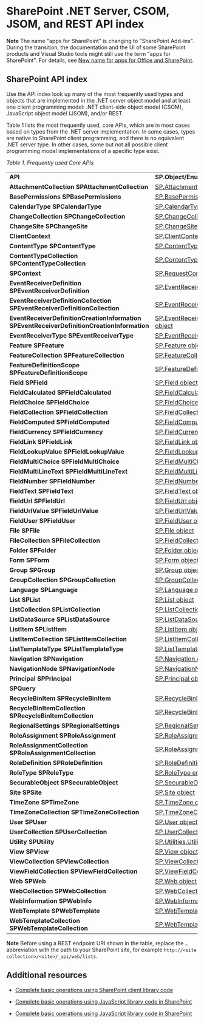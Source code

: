 
# SharePoint .NET Server, CSOM, JSOM, and REST API index

 

 **Note**  The name "apps for SharePoint" is changing to "SharePoint Add-ins". During the transition, the documentation and the UI of some SharePoint products and Visual Studio tools might still use the term "apps for SharePoint". For details, see  [New name for apps for Office and SharePoint](new-name-for-apps-for-sharepoint#bk_newname).
 


## SharePoint API index

Use the API index look up many of the most frequently used types and objects that are implemented in the .NET server object model and at least one client programming model: .NET client-side object model (CSOM), JavaScript object model (JSOM), and/or REST.
 

 
Table 1 lists the most frequently used, core APIs, which are in most cases based on types from the .NET server implementation. In some cases, types are native to SharePoint client programming, and there is no equivalent .NET server type. In other cases, some but not all possible client programming model implementations of a specific type exist.
 

 
 *Table 1. Frequently used Core APIs* 
 

||||
|:-----|:-----|:-----|
|**API**|**SP.Object/Enumeration (sp.js)**|**REST Endpoint**|
|**AttachmentCollection** **SPAttachmentCollection**| [SP.AttachmentCollection](http://msdn.microsoft.com/library/28247ba7-eeaf-e1fc-0609-fb4c39b5d53c%28Office.15%29.aspx)| `…/_api/web/lists('<list id>')/items(<item id>)/attachmentfiles`|
|**BasePermissions** **SPBasePermissions**| [SP.BasePermissions object](http://msdn.microsoft.com/library/40349d51-1068-08c6-8ba4-b23ee58396c4%28Office.15%29.aspx)|N/A|
|**CalendarType** **SPCalendarType**| [SP.CalendarType enumeration](http://msdn.microsoft.com/library/33242ef7-1300-b534-6e8e-c5df1a3df85b%28Office.15%29.aspx)|N/A|
|**ChangeCollection** **SPChangeCollection**| [SP.ChangeCollection object](http://msdn.microsoft.com/library/528b8776-f295-77ff-5403-a3556b4f3081%28Office.15%29.aspx)| `…/_api/web/getchanges(changequery)`|
|**ChangeSite** **SPChangeSite**| [SP.ChangeSite enumeration](http://msdn.microsoft.com/library/fab86803-f106-97d0-6e97-696c91f210cd%28Office.15%29.aspx)|N/A|
|**ClientContext**| [SP.ClientContext object](http://msdn.microsoft.com/library/662619d3-60b9-92a8-5da7-b481c9b73c79%28Office.15%29.aspx)| `…/_api/contextinfo`|
|**ContentType** **SPContentType**| [SP.ContentType object](http://msdn.microsoft.com/library/5418f5ad-8a47-3bf7-a8ac-99b10ba04294%28Office.15%29.aspx)| `…/_api/web/contenttypes('<content type id>')`|
|**ContentTypeCollection** **SPContentTypeCollection**| [SP.ContentTypeCollection object](http://msdn.microsoft.com/library/e89cc14d-40ea-5e7a-c3db-efe7e6697445%28Office.15%29.aspx)| `…/_api/web/contenttypes`|
|**SPContext**| [SP.RequestContext object](http://msdn.microsoft.com/library/7bf846f5-e049-ca89-14b7-cf9fed8a82f1%28Office.15%29.aspx)|N/A|
|**EventReceiverDefinition** **SPEventReceiverDefinition**| [SP.EventReceiverDefinition object](http://msdn.microsoft.com/library/7d78e562-fb0e-2e87-aa47-022aa0c5848c%28Office.15%29.aspx)| `…/_api/web/eventreceivers`|
|**EventReceiverDefinitionCollection** **SPEventReceiverDefinitionCollection**| [SP.EventReceiverDefinitionCollection object](http://msdn.microsoft.com/library/1a495e76-00ab-4e20-e824-c3612458448d%28Office.15%29.aspx)| `…/_api/web/eventreceivers(eventreceiverid)`|
|**EventReceiverDefinitionCreationInformation** **SPEventReceiverDefinitionCreationInformation**| [SP.EventReceiverDefinitionCreationInformation object](http://msdn.microsoft.com/library/38382946-d098-b658-306f-019ee4d0e15e%28Office.15%29.aspx)|N/A|
|**EventReceiverType** **SPEventReceiverType**| [SP.EventReceiverType enumeration](http://msdn.microsoft.com/library/8b4db240-9814-052c-fb67-1e840b610969%28Office.15%29.aspx)|N/A|
|**Feature** **SPFeature**| [SP.Feature object](http://msdn.microsoft.com/library/e998df87-9250-17d1-737d-a37092f36ec8%28Office.15%29.aspx)| `…/_api/web/features(featureid)`|
|**FeatureCollection** **SPFeatureCollection**| [SP.FeatureCollection object](http://msdn.microsoft.com/library/ab02330d-3102-8342-5641-a9a4f6a48772%28Office.15%29.aspx)| `…/_api/web/features`|
|**FeatureDefinitionScope** **SPFeatureDefinitionScope**| [SP.FeatureDefinitionScope enumeration](http://msdn.microsoft.com/library/574f7613-5707-d0ad-dc72-02d639a299ff%28Office.15%29.aspx)|N/A|
|**Field** **SPField**| [SP.Field object](http://msdn.microsoft.com/library/d1e50cda-8d5e-47aa-8c78-23b1707dca04%28Office.15%29.aspx)| […/_api/web/fields('<field id>')](http://msdn.microsoft.com/library/fields-rest-api-reference%28Office.15%29.aspx#bk_Field)|
|**FieldCalculated** **SPFieldCalculated**| [SP.FieldCalculated object](http://msdn.microsoft.com/library/40a5b764-f1be-482b-7779-88e9bbb3f70a%28Office.15%29.aspx)| […/_api/web/fields('<field id>')](http://msdn.microsoft.com/library/fields-rest-api-reference%28Office.15%29.aspx#bk_FieldCalculated)|
|**FieldChoice** **SPFieldChoice**| [SP.FieldChoice object](http://msdn.microsoft.com/library/4521054f-8b98-892a-1e4f-016684e2872f%28Office.15%29.aspx)| […/_api/web/fields('<field id>')](http://msdn.microsoft.com/library/fields-rest-api-reference%28Office.15%29.aspx#bk_FieldMultiChoice)|
|**FieldCollection** **SPFieldCollection**| [SP.FieldCollection object](http://msdn.microsoft.com/library/db532e07-a4e8-d2f8-4ac8-c14de4adc761%28Office.15%29.aspx)| […/_api/web/fields](http://msdn.microsoft.com/library/fields-rest-api-reference%28Office.15%29.aspx#bk_FieldCollection)|
|**FieldComputed** **SPFieldComputed**| [SP.FieldComputed object](http://msdn.microsoft.com/library/c00fcb21-1aab-6aff-cc9c-a7b1c9cd70f6%28Office.15%29.aspx)| […/_api/web/fields('<field id>')](http://msdn.microsoft.com/library/fields-rest-api-reference%28Office.15%29.aspx#bk_FieldComputed)|
|**FieldCurrency** **SPFieldCurrency**| [SP.FieldCurrency object](http://msdn.microsoft.com/library/aef1c982-fb34-3c5c-a6dc-659fd16b32e7%28Office.15%29.aspx)| […/_api/web/fields('<field id>')](http://msdn.microsoft.com/library/fields-rest-api-reference%28Office.15%29.aspx#bk_FieldNumber)|
|**FieldLink** **SPFieldLink**| [SP.FieldLink object](http://msdn.microsoft.com/library/5dc71a19-3260-20fa-73ed-3de3cde37825%28Office.15%29.aspx)| `…/_api/web/contenttypes('<content type id>')/fieldlinks('<field link id>')`|
|**FieldLookupValue** **SPFieldLookupValue**| [SP.FieldLookup object](http://msdn.microsoft.com/library/275b256e-1192-75f5-b604-ec002448be02%28Office.15%29.aspx)|N/A|
|**FieldMultiChoice** **SPFieldMultiChoice**| [SP.FieldMultiChoice object](http://msdn.microsoft.com/library/a9546014-715a-ed57-993f-bbe237f92880%28Office.15%29.aspx)| […/_api/web/fields('<field id>')](http://msdn.microsoft.com/library/fields-rest-api-reference%28Office.15%29.aspx#bk_FieldMultiChoice)|
|**FieldMultiLineText** **SPFieldMultiLineText**| [SP.FieldMultiLineText object](http://msdn.microsoft.com/library/52d130f2-6858-3aa1-88ce-d5b73eccd150%28Office.15%29.aspx)| […/_api/web/fields('<field id>')](http://msdn.microsoft.com/library/fields-rest-api-reference%28Office.15%29.aspx#bk_FieldMultiLineText)|
|**FieldNumber** **SPFieldNumber**| [SP.FieldNumber object](http://msdn.microsoft.com/library/1c3d179f-21a7-66cc-ea16-3341ea50f395%28Office.15%29.aspx)| […/_api/web/fields('<field id>')](http://msdn.microsoft.com/library/fields-rest-api-reference%28Office.15%29.aspx#bk_FieldNumber)|
|**FieldText** **SPFieldText**| [SP.FieldText object](http://msdn.microsoft.com/library/ba9a623c-b387-862d-eb1b-eb9d7fd9e04e%28Office.15%29.aspx)| […/_api/web/fields('<field id>')](http://msdn.microsoft.com/library/fields-rest-api-reference%28Office.15%29.aspx#bk_FieldText)|
|**FieldUrl** **SPFieldUrl**| [SP.FieldUrl object](http://msdn.microsoft.com/library/4eeff596-fa18-d21e-8cc0-fd8463fb5351%28Office.15%29.aspx)| […/_api/web/fields('<field id>')](http://msdn.microsoft.com/library/fields-rest-api-reference%28Office.15%29.aspx#bk_FieldUrl)|
|**FieldUrlValue** **SPFieldUrlValue**| [SP.FieldUrlValue object](http://msdn.microsoft.com/library/3866f4a6-8fda-586a-ecdc-0c7e7d7ad44b%28Office.15%29.aspx)|N/A|
|**FieldUser** **SPFieldUser**| [SP.FieldUser object](http://msdn.microsoft.com/library/9058425f-b35a-b8a3-d5d1-b2abdbf08576%28Office.15%29.aspx)| […/_api/web/fields('<field id>')](http://msdn.microsoft.com/library/fields-rest-api-reference%28Office.15%29.aspx#bk_FieldLookup)|
|**File** **SPFile**| [SP.File object](http://msdn.microsoft.com/library/860609d0-d317-41ca-9164-159e522d07cb%28Office.15%29.aspx)| […/_api/web/getfilebyserverrelativeurl('/<folder name>/<file name>')](http://msdn.microsoft.com/library/files-and-folders-rest-api-reference%28Office.15%29.aspx#bk_File)|
|**FileCollection** **SPFileCollection**| [SP.FieldCollection object](http://msdn.microsoft.com/library/db532e07-a4e8-d2f8-4ac8-c14de4adc761%28Office.15%29.aspx)| […/_api/web/getfolderbyserverrelativeurl('/<folder name>')/files](http://msdn.microsoft.com/library/files-and-folders-rest-api-reference%28Office.15%29.aspx#bk_FileCollection)|
|**Folder** **SPFolder**| [SP.Folder object](http://msdn.microsoft.com/library/60117e9d-6e9c-8aa9-be9f-a287bc1f547f%28Office.15%29.aspx)| […/_api/web/getfolderbyserverrelativeurl('/<folder name>')](http://msdn.microsoft.com/library/files-and-folders-rest-api-reference%28Office.15%29.aspx#bk_Folder)|
|**Form** **SPForm**| [SP.Form object](http://msdn.microsoft.com/library/8d5429c4-c218-a17e-51ee-1d34914d5550%28Office.15%29.aspx)| `…/_api/web/lists(guid'<list id>')/forms('<form id>')`|
|**Group** **SPGroup**| [SP.Group object](http://msdn.microsoft.com/library/763a2172-1d66-cf41-4121-d26902e6f42a%28Office.15%29.aspx)| […/_api/web/sitegroups(<group id>)](http://msdn.microsoft.com/library/users-groups-and-roles-rest-api-reference%28Office.15%29.aspx#bk_Group)|
|**GroupCollection** **SPGroupCollection**| [SP.GroupCollection object](http://msdn.microsoft.com/library/c20fa978-7e6c-e9f6-b169-852872b982e6%28Office.15%29.aspx)| […/_api/web/sitegroups](http://msdn.microsoft.com/library/users-groups-and-roles-rest-api-reference%28Office.15%29.aspx#bk_GroupCollection)|
|**Language** **SPLanguage**| [SP.Language object](http://msdn.microsoft.com/library/072936e7-a23f-f4ea-9c6d-c484b3ba1d25%28Office.15%29.aspx)|N/A|
|**List** **SPList**| [SP.List object](http://msdn.microsoft.com/library/6d4b1a5d-0600-87d3-757d-360679d937dc%28Office.15%29.aspx)| […/_api/web/lists(guid'<list id>')](http://msdn.microsoft.com/library/lists-and-list-items-rest-api-reference%28Office.15%29.aspx#bk_List)|
|**ListCollection** **SPListCollection**| [SP.ListCollection object](http://msdn.microsoft.com/library/abc4fe81-3b0f-dffb-dba5-638c3f58268a%28Office.15%29.aspx)| […/_api/web/lists](http://msdn.microsoft.com/library/lists-and-list-items-rest-api-reference%28Office.15%29.aspx#bk_ListCollection)|
|**ListDataSource** **SPListDataSource**| [SP.ListDataSource object](http://msdn.microsoft.com/library/099059ae-2261-e3f5-d8f2-7dbcbadeff21%28Office.15%29.aspx)|N/A|
|**ListItem** **SPListItem**| [SP.ListItem object](http://msdn.microsoft.com/library/3ea127c9-6cba-fe11-2193-ff2dc5c02fbf%28Office.15%29.aspx)| […/_api/web/lists(guid'<list id>')/items(<item id>)](http://msdn.microsoft.com/library/lists-and-list-items-rest-api-reference%28Office.15%29.aspx#bk_ListItem)|
|**ListItemCollection** **SPListItemCollection**| [SP.ListItemCollection object](http://msdn.microsoft.com/library/05107bcd-32d5-b2a5-05d2-12152441c1fc%28Office.15%29.aspx)| […/_api/web/lists(guid'<list id>')/items](http://msdn.microsoft.com/library/lists-and-list-items-rest-api-reference%28Office.15%29.aspx#bk_ListItemCollection)|
|**ListTemplateType** **SPListTemplateType**| [SP.ListTemplateType enumeration](http://msdn.microsoft.com/library/1ccbd999-9415-8449-6b38-aadb9549f384%28Office.15%29.aspx)|N/A|
|**Navigation** **SPNavigation**| [SP.Navigation object](http://msdn.microsoft.com/library/22777706-0bf1-ae70-0d99-529e643a2f31%28Office.15%29.aspx)| `…/_api/web/navigation`|
|**NavigationNode** **SPNavigationNode**| [SP.NavigationNode object](http://msdn.microsoft.com/library/ec8a4fe0-6996-dba3-f565-4333c5046311%28Office.15%29.aspx)|N/A|
|**Principal** **SPPrincipal**| [SP.Principal object](http://msdn.microsoft.com/library/2d89b994-f692-7b2c-0cd0-be586586d70a%28Office.15%29.aspx)|N/A|
|**SPQuery**||N/A|
|**RecycleBinItem** **SPRecycleBinItem**| [SP.RecycleBinItem object](http://msdn.microsoft.com/library/4109c8f7-2dbe-95db-a0b2-064da24f4ed9%28Office.15%29.aspx)| `…/_api/web/RecycleBin(recyclebinitemid)`|
|**RecycleBinItemCollection** **SPRecycleBinItemCollection**| [SP.RecycleBinItemCollection object](http://msdn.microsoft.com/library/e182d87a-b0be-dc3e-ba9e-69f9148e9366%28Office.15%29.aspx)| `…/_api/web/RecycleBin`|
|**RegionalSettings** **SPRegionalSettings**| [SP.RegionalSettings object](http://msdn.microsoft.com/library/fcf7b8c8-c595-8646-6d60-7ae27084848d%28Office.15%29.aspx)| `…/_api/web/RegionalSettings`|
|**RoleAssignment** **SPRoleAssignment**| [SP.RoleAssignment object](http://msdn.microsoft.com/library/5dd76bb3-c0a0-a3b8-8263-723fe3d542f8%28Office.15%29.aspx)| […/_api/web/roleassignments(<principal id>)](http://msdn.microsoft.com/library/users-groups-and-roles-rest-api-reference%28Office.15%29.aspx#bk_RoleAssignment)|
|**RoleAssignmentCollection** **SPRoleAssignmentCollection**| [SP.RoleAssignmentCollection object](http://msdn.microsoft.com/library/ec84c668-9eca-45e8-40ae-8d9ac283d3b1%28Office.15%29.aspx)| […/_api/web/roleassignments](http://msdn.microsoft.com/library/users-groups-and-roles-rest-api-reference%28Office.15%29.aspx#bk_RoleAssignmentCollection)|
|**RoleDefinition** **SPRoleDefinition**| [SP.RoleDefinition object](http://msdn.microsoft.com/library/a7871c97-07d9-b63f-bdb8-6812adb82be8%28Office.15%29.aspx)| […/_api/web/roledefinitions(<role definition id>)](http://msdn.microsoft.com/library/users-groups-and-roles-rest-api-reference%28Office.15%29.aspx#bk_RoleDefinition)|
|**RoleType** **SPRoleType**| [SP.RoleType enumeration](http://msdn.microsoft.com/library/c2c0149f-6b90-9cd5-73d8-5ee3ab9c2ca9%28Office.15%29.aspx)|N/A|
|**SecurableObject** **SPSecurableObject**| [SP.SecurableObject object](http://msdn.microsoft.com/library/6b9c310e-2a80-9bff-540b-28d54b37c841%28Office.15%29.aspx)|N/A|
|**Site** **SPSite**| [SP.Site object](http://msdn.microsoft.com/library/d3169eb6-882f-180a-2159-34301f66746a%28Office.15%29.aspx)| `…/_api/site`|
|**TimeZone** **SPTimeZone**| [SP.TimeZone object](http://msdn.microsoft.com/library/5bef51e2-c86c-1821-0462-0749e77f9be3%28Office.15%29.aspx)| `…/_api/web/RegionalSettings/TimeZones(timzoneid)`|
|**TimeZoneCollection** **SPTimeZoneCollection**| [SP.TimeZoneCollection object](http://msdn.microsoft.com/library/95b45caa-c88f-2f53-c99e-738859d7bb93%28Office.15%29.aspx)| `…/_api/web/RegionalSettings/TimeZones`|
|**User** **SPUser**| [SP.User object](http://msdn.microsoft.com/library/d36be210-3c1d-c589-e703-1ad66156dc18%28Office.15%29.aspx)| […/_api/web/siteusers(@v)?@v='<login name>'](http://msdn.microsoft.com/library/users-groups-and-roles-rest-api-reference%28Office.15%29.aspx#bk_User)|
|**UserCollection** **SPUserCollection**| [SP.UserCollection object](http://msdn.microsoft.com/library/1bb7bd28-4f19-a8a7-762f-3887c2b8ef7d%28Office.15%29.aspx)| […/_api/web/sitegroups(<group id>)/users](http://msdn.microsoft.com/library/users-groups-and-roles-rest-api-reference%28Office.15%29.aspx#bk_UserCollection)|
|**Utility** **SPUtility**| [SP.Utilities.Utility object (sp.js)](http://msdn.microsoft.com/library/57148667-64ff-7fed-8665-03226e70a96b%28Office.15%29.aspx)|N/A|
|**View** **SPView**| [SP.View object (sp.js)](http://msdn.microsoft.com/library/7b97ecb8-47cc-5c76-231f-81fa4ccae30a%28Office.15%29.aspx)| […/_api/web/lists(guid'<list id>')/views('<view id>')](http://msdn.microsoft.com/library/lists-and-list-items-rest-api-reference%28Office.15%29.aspx#bk_View)|
|**ViewCollection** **SPViewCollection**| [SP.ViewCollection object](http://msdn.microsoft.com/library/3b0214c7-17b3-152c-78fa-a7a01e8b679a%28Office.15%29.aspx)| […/_api/web/lists(guid'<list id>')/views](http://msdn.microsoft.com/library/lists-and-list-items-rest-api-reference%28Office.15%29.aspx#bk_ViewCollection)|
|**ViewFieldCollection** **SPViewFieldCollection**| [SP.ViewFieldCollection object](http://msdn.microsoft.com/library/05cab807-0609-5881-4119-bea2623eb01d%28Office.15%29.aspx)| […/_api/web/lists(guid'<list id>')/views('<view id>')/fields](http://msdn.microsoft.com/library/lists-and-list-items-rest-api-reference%28Office.15%29.aspx#bk_ViewFieldCollection)|
|**Web** **SPWeb**| [SP.Web object](http://msdn.microsoft.com/library/3685fd38-a11d-f07c-c042-13efc6473ba5%28Office.15%29.aspx)| […/_api/web](http://msdn.microsoft.com/library/webs-rest-api-reference%28Office.15%29.aspx#bk_Web)|
|**WebCollection** **SPWebCollection**| [SP.WebCollection object](http://msdn.microsoft.com/library/fa790853-9ced-0e79-4ce4-9228c336d770%28Office.15%29.aspx)| […/_api/web/webs](http://msdn.microsoft.com/library/webs-rest-api-reference%28Office.15%29.aspx#bk_WebCollection)|
|**WebInformation** **SPWebInfo**| [SP.WebInformation object](http://msdn.microsoft.com/library/006ca57d-50c2-9605-c4ef-fee212aacd54%28Office.15%29.aspx)| `…/_api/web/webinfos('<web information id>')`|
|**WebTemplate** **SPWebTemplate**| [SP.WebTemplate object](http://msdn.microsoft.com/library/cd670582-20a3-30b7-20f5-758be6d838da%28Office.15%29.aspx)| `…/_api/web/GetAvailableWebTemplates(languageid,includecrosslanguage)/getbyname(templatename)`|
|**WebTemplateCollection** **SPWebTemplateCollection**| [SP.WebTemplateCollection object](http://msdn.microsoft.com/library/c6e8b2c8-4f0f-bfda-2626-49c59ef92844%28Office.15%29.aspx)| `…/_api/web/GetAvailableWebTemplates(languageid,includecrosslanguage)`|

 **Note**  Before using a REST endpoint URI shown in the table, replace the  `…` abbreviation with the path to your SharePoint site, for example `http://<site collection>/<site>/_api/web/lists`.
 


## Additional resources
<a name="bk_addresources"> </a>


-  [Complete basic operations using SharePoint client library code](complete-basic-operations-using-sharepoint-2013-client-library-code)
    
 
-  [Complete basic operations using JavaScript library code in SharePoint](complete-basic-operations-using-javascript-library-code-in-sharepoint-2013)
    
 
-  [Complete basic operations using JavaScript library code in SharePoint](complete-basic-operations-using-javascript-library-code-in-sharepoint-2013)
    
 

